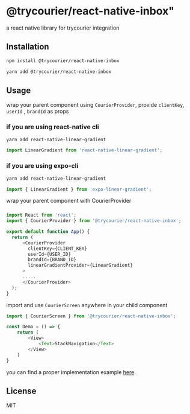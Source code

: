 # @trycourier/react-native-inbox"

a react native library for trycourier integration

## Installation

```sh
npm install @trycourier/react-native-inbox
```

```sh
yarn add @trycourier/react-native-inbox
```

## Usage 

wrap your parent component using `CourierProvider`, provide  `clientKey`,  `userId` , `brandId` as props

### if you are using react-native cli 
```sh
yarn add react-native-linear-gradient
```

```js
import LinearGradient from 'react-native-linear-gradient';
```

### if you are using expo-cli

```sh
yarn add react-native-linear-gradient
```
```js
import { LinearGradient } from 'expo-linear-gradient';
```
wrap your parent component with CourierProvider


### 
```js
import React from 'react';
import { CourierProvider } from '@trycourier/react-native-inbox';

export default function App() {
  return (
      <CourierProvider
        clientKey={CLIENT_KEY}
        userId={USER_ID}
        brandId={BRAND_ID}
        linearGradientProvider={LinearGradient}
      >
      .....
      </CourierProvider>
  );
}
```

import and use `CourierScreen` anywhere in your child component

```js
import { CourierScreen } from '@trycourier/react-native-inbox';

const Demo = () => {
	return (
		<View>
			<Text>StackNavigation</Text>
		</View>
	)
}
```

you can find a proper implementation example [here](https://github.com/trycourier/courier-react-native-inbox/tree/main/example).


## License

MIT

